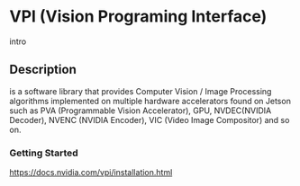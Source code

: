 # VPI (Vision Programing Interface)

intro

## Description

is a software library that provides Computer Vision / Image Processing algorithms implemented on multiple hardware accelerators found on Jetson such as PVA (Programmable Vision Accelerator), GPU, NVDEC(NVIDIA Decoder), NVENC (NVIDIA Encoder), VIC (Video Image Compositor) and so on.

### Getting Started
https://docs.nvidia.com/vpi/installation.html
